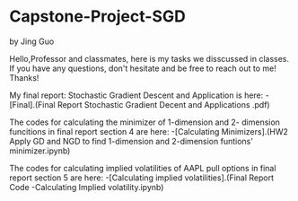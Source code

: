 # Capstone-Project-SGD
by Jing Guo

Hello,Professor and classmates, here is my tasks we disscussed in classes. If you have any questions, don't hesitate and be free to reach out to me!
Thanks!

My final report: Stochastic Gradient Descent and Application is here:
-[Final].(Final Report Stochastic Gradient Decent and Applications .pdf)

The codes for calculating the minimizer of 1-dimension and 2- dimension funcitions in final report section 4 are here:
-[Calculating Minimizers].(HW2 Apply GD and NGD to find 1-dimension and 2-dimension funtions' minimizer.ipynb)

The codes for calculating implied volatilities of AAPL pull options in final report section 5 are here:
-[Calculating implied volatilities].(Final Report Code -Calculating Implied volatility.ipynb)
